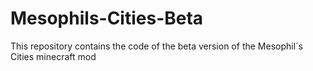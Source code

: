 # Mesophils-Cities-Beta
This repository contains the code of the beta version of the Mesophil´s Cities minecraft mod
